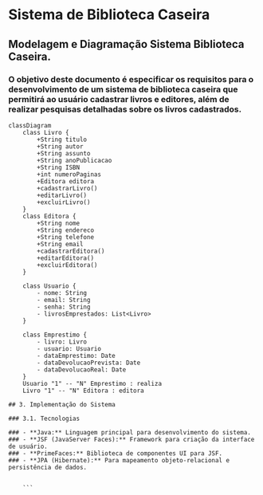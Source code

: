 # Sistema de Biblioteca Caseira
## Modelagem e Diagramação Sistema Biblioteca Caseira.
### O objetivo deste documento é especificar os requisitos para o desenvolvimento de um sistema de biblioteca caseira que permitirá ao usuário cadastrar livros e editores, além de realizar pesquisas detalhadas sobre os livros cadastrados.


```mermaid
classDiagram
    class Livro {
        +String titulo
        +String autor
        +String assunto
        +String anoPublicacao
        +String ISBN
        +int numeroPaginas
        +Editora editora
        +cadastrarLivro()
        +editarLivro()
        +excluirLivro()
    }
	class Editora {
        +String nome
        +String endereco
        +String telefone
        +String email
        +cadastrarEditora()
        +editarEditora()
        +excluirEditora()
    }

    class Usuario {
        - nome: String
        - email: String
        - senha: String
        - livrosEmprestados: List<Livro>
    }

    class Emprestimo {
        - livro: Livro
        - usuario: Usuario
        - dataEmprestimo: Date
        - dataDevolucaoPrevista: Date
        - dataDevolucaoReal: Date
    }
	Usuario "1" -- "N" Emprestimo : realiza
	Livro "1" -- "N" Editora : editora

## 3. Implementação do Sistema

### 3.1. Tecnologias

### - **Java:** Linguagem principal para desenvolvimento do sistema.
### - **JSF (JavaServer Faces):** Framework para criação da interface de usuário.
### - **PrimeFaces:** Biblioteca de componentes UI para JSF.
### - **JPA (Hibernate):** Para mapeamento objeto-relacional e persistência de dados.

	
	```
